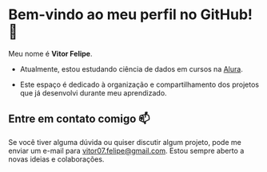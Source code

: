 # Bem-vindo ao meu perfil no GitHub! 🚀

Meu nome é **Vitor Felipe**.
- Atualmente, estou estudando ciência de dados em cursos na [Alura](https://cursos.alura.com.br/).

-  Este espaço é dedicado à organização e compartilhamento dos projetos que já desenvolvi durante meu aprendizado.

## Entre em contato comigo 📫

Se você tiver alguma dúvida ou quiser discutir algum projeto, pode me enviar um e-mail para vitor07.felipe@gmail.com. Estou sempre aberto a novas ideias e colaborações.
